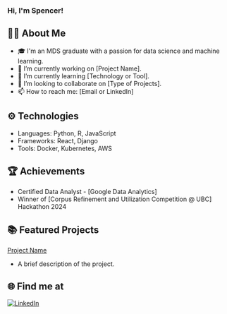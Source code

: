 ### Hi, I'm Spencer!

## 👨‍💻 About Me
- 🎓 I'm an MDS graduate with a passion for data science and machine learning.
- 🔭 I’m currently working on [Project Name].
- 🌱 I’m currently learning [Technology or Tool].
- 👯 I’m looking to collaborate on [Type of Projects].
- 📫 How to reach me: [Email or LinkedIn]

## ⚙️ Technologies
- Languages: Python, R, JavaScript
- Frameworks: React, Django
- Tools: Docker, Kubernetes, AWS

## 🏆 Achievements
- Certified Data Analyst - [Google Data Analytics]
- Winner of [Corpus Refinement and Utilization Competition @ UBC] Hackathon 2024

## 📚 Featured Projects

[Project Name](link-to-repository)
* A brief description of the project.


## 🌐 Find me at
[![LinkedIn](https://img.shields.io/badge/LinkedIn-0077B5?style=flat&logo=linkedin&logoColor=white)](your-linkedin-url)

